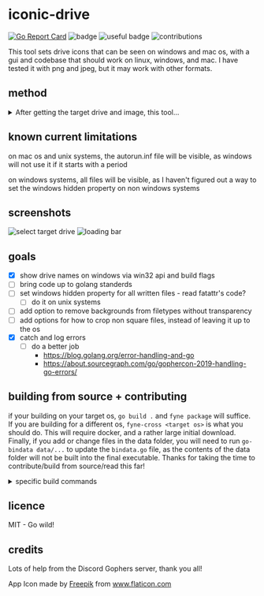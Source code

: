 # iconic-drive
[![Go Report Card](https://goreportcard.com/badge/github.com/isaec/iconic-drive)](https://goreportcard.com/report/github.com/isaec/iconic-drive)
![badge](https://img.shields.io/badge/badge-badge-orange)
![useful badge](https://img.shields.io/badge/useful-maybe-yellow)
![contributions](https://img.shields.io/badge/contributions-yes%20please-FF00FF)

This tool sets drive icons that can be seen on windows and mac os, with a gui and codebase that should work on linux, windows, and mac. I have tested it with png and jpeg, but it may work with other formats.
## method
<details>
<summary>After getting the target drive and image, this tool...</summary>
  
- deletes the following files to prevent weird issues overwriting
  - ``.autorun.ico``
  - ``autorun.inf``
  - ``.VolumeIcon.icns``
  - ``._``
  - ``._.VolumeIcon.icns``
- to apply windows icon it
  - writes the icon as an ico file
  - points to it with the ``autorun.inf`` file
- to apply mac icon it
  - writes the icon as an icns file
  - writes the ``._`` and ``._.VolumeIcon.icns`` files
    - these files seem to be needed for the icon to appear - I don't know why

</details>

## known current limitations
on mac os and unix systems, the autorun.inf file will be visible, as windows will not use it if it starts with a period

on windows systems, all files will be visible, as I haven't figured out a way to set the windows hidden property on non windows systems

## screenshots
![select target drive](https://user-images.githubusercontent.com/72410860/103165055-ca1e9d00-47c7-11eb-88db-c618066cef61.png)
![loading bar](https://user-images.githubusercontent.com/72410860/103165062-f6d2b480-47c7-11eb-9eb8-84cf1b3597a2.png)

## goals

- [x] show drive names on windows via win32 api and build flags
- [ ] bring code up to golang standerds
- [ ] set windows hidden property for all written files - read fatattr's code?
  - [ ] do it on unix systems
- [ ] add option to remove backgrounds from filetypes without transparency
- [ ] add options for how to crop non square files, instead of leaving it up to the os
- [x] catch and log errors
  - [ ] do a better job
    - https://blog.golang.org/error-handling-and-go
    - https://about.sourcegraph.com/go/gophercon-2019-handling-go-errors/

## building from source + contributing

if your building on your target os, ``go build .`` and ``fyne package`` will suffice. If you are building for a different os, ``fyne-cross <target os>`` is what you should do. This will require docker, and a rather large initial download. Finally, if you add or change files in the data folder, you will need to run ``go-bindata data/...`` to update the ``bindata.go`` file, as the contents of the data folder will not be built into the final executable. Thanks for taking the time to contribute/build from source/read this far!

<details>
<summary>specific build commands</summary>

windows: ``fyne-cross windows``

mac os: ``fyne-cross darwin``

linux: ``go build . && fyne package``

</details>

## licence
MIT - Go wild!

## credits
Lots of help from the Discord Gophers server, thank you all!

<div>App Icon made by <a href="https://www.flaticon.com/authors/freepik" title="Freepik">Freepik</a> from <a href="https://www.flaticon.com/" title="Flaticon">www.flaticon.com</a></div>
